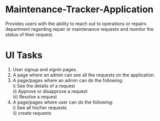 # Maintenance-Tracker-Application
Provides users with the ability to reach out to operations or repairs department regarding repair or maintenance requests and monitor the status of their request.
# UI Tasks
1. User signup and signin pages.
2. A page where an admin can see all the requests on the application.
3. A page/pages where an admin can do the following:<br />
    i)   See the details of a request<br />
    ii)  Approve or disapprove a request<br />
    iii) Resolve a request<br />
4. A page/pages where user can do the following:<br />
    i)   See all his/her requests<br />
    ii)  create requests<br />
